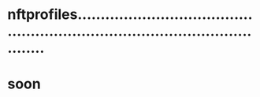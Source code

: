 # nftprofiles...................................................................................................
# soon
